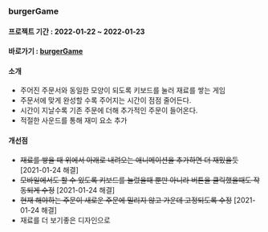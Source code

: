 ### burgerGame
#### 프로젝트 기간 : 2022-01-22 ~ 2022-01-23
#### 바로가기 : [burgerGame](https://dev6238.dg51rpnbylndf.amplifyapp.com/)
#### 소개
- 주어진 주문서와 동일한 모양이 되도록 키보드를 눌러 재료를 쌓는 게임
- 주문서에 맞게 완성할 수록 주어지는 시간이 점점 줄어든다.
- 시간이 지날수록 기존 주문에 더해 추가적인 주문이 들어온다.
- 적절한 사운드를 통해 재미 요소 추가

#### 개선점
- ~~재료를 쌓을 때 위에서 아래로 내려오는 애니메이션을 추가하면 더 재밌을듯~~ [2021-01-24 해결]
- ~~모바일에서도 할 수 있도록 키보드를 눌렀을때 뿐만 아니라 버튼을 클릭했을때도 작동되게 수정~~ [2021-01-24 해결]
- ~~현재  해야하는 주문이 새로운 주문에 밀리지 않고 가운데 고정되도록 수정~~ [2021-01-24 해결]
- 재료를 더 보기좋은 디자인으로 
